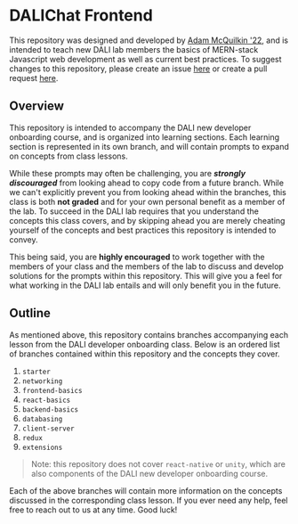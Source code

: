 # DALIChat Frontend

This repository was designed and developed by [Adam McQuilkin '22](https://github.com/ajmcquilkin), and is intended to teach new DALI lab members the basics of MERN-stack Javascript web development as well as current best practices. To suggest changes to this repository, please create an issue [here](https://github.com/dali-lab/dalichat-frontend/issues) or create a pull request [here](https://github.com/dali-lab/dalichat-frontend/pulls).

## Overview

This repository is intended to accompany the DALI new developer onboarding course, and is organized into learning sections. Each learning section is represented in its own branch, and will contain prompts to expand on concepts from class lessons.

While these prompts may often be challenging, you are **_strongly discouraged_** from looking ahead to copy code from a future branch. While we can't explicitly prevent you from looking ahead within the branches, this class is both **not graded** and for your own personal benefit as a member of the lab. To succeed in the DALI lab requires that you understand the concepts this class covers, and by skipping ahead you are merely cheating yourself of the concepts and best practices this repository is intended to convey.

This being said, you are **highly encouraged** to work together with the members of your class and the members of the lab to discuss and develop solutions for the prompts within this repository. This will give you a feel for what working in the DALI lab entails and will only benefit you in the future.

## Outline

As mentioned above, this repository contains branches accompanying each lesson from the DALI developer onboarding class. Below is an ordered list of branches contained within this repository and the concepts they cover.

1. `starter`
2. `networking`
3. `frontend-basics`
4. `react-basics`
5. `backend-basics`
6. `databasing`
7. `client-server`
8. `redux`
9. `extensions`

> Note: this repository does not cover `react-native` or `unity`, which are also components of the DALI new developer onboarding course.

Each of the above branches will contain more information on the concepts discussed in the corresponding class lesson. If you ever need any help, feel free to reach out to us at any time. Good luck!
